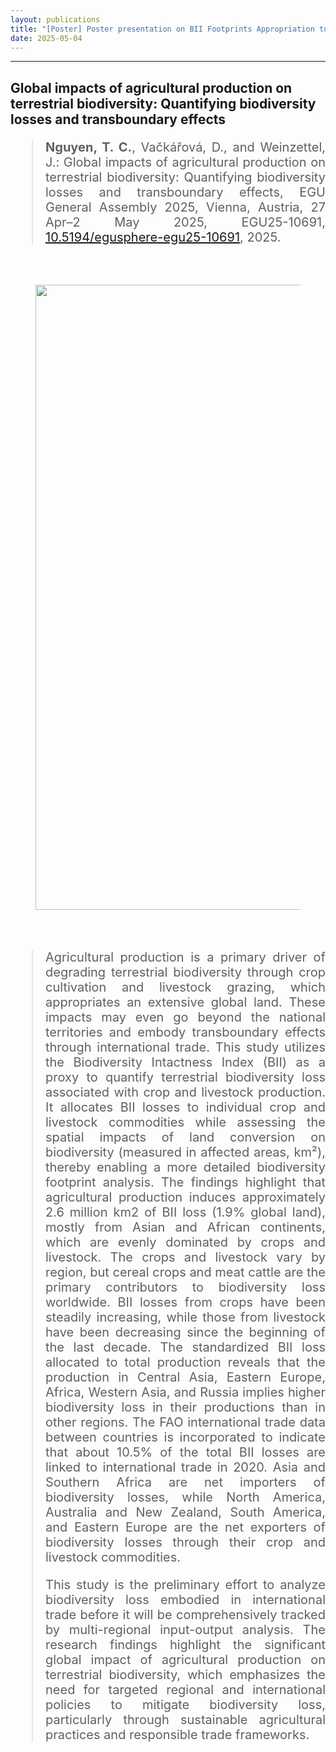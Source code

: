```yaml
---
layout: publications
title: "[Poster] Poster presentation on BII Footprints Appropriation to Agriculture at EGU25"
date: 2025-05-04
---
```


<hr>

## Global impacts of agricultural production on terrestrial biodiversity: Quantifying biodiversity losses and transboundary effects

<div style="text-align:justify; font-size:20px;">

> <p style="font-size:20px"><b>Nguyen, T. C.</b>, Vačkářová, D., and Weinzettel, J.: Global impacts of agricultural production on terrestrial biodiversity: Quantifying biodiversity losses and transboundary effects, EGU General Assembly 2025, Vienna, Austria, 27 Apr–2 May 2025, EGU25-10691, <a href="https://doi.org/10.5194/egusphere-egu25-10691">10.5194/egusphere-egu25-10691</a>, 2025.


<br>

<div class="container-fluid">
<div class="row">
<div class="col-sm-12">

<figure>
<img src="{{ site.url }}{{ site.baseurl }}/images/pubpic/2025/EGU25_BII_Footprint.jpg" class="img-responsive" width="1000px" height="auto" />
<figcaption>
</figcaption>
</figure>

</div>
</div>
</div>

<br>

> <p style="font-size:20px"> Agricultural production is a primary driver of degrading terrestrial biodiversity through crop cultivation and livestock grazing, which appropriates an extensive global land. These impacts may even go beyond the national territories and embody transboundary effects through international trade. This study utilizes the Biodiversity Intactness Index (BII) as a proxy to quantify terrestrial biodiversity loss associated with crop and livestock production. It allocates BII losses to individual crop and livestock commodities while assessing the spatial impacts of land conversion on biodiversity (measured in affected areas, km²), thereby enabling a more detailed biodiversity footprint analysis. The findings highlight that agricultural production induces approximately 2.6 million km2 of BII loss (1.9% global land), mostly from Asian and African continents, which are evenly dominated by crops and livestock. The crops and livestock vary by region, but cereal crops and meat cattle are the primary contributors to biodiversity loss worldwide. BII losses from crops have been steadily increasing, while those from livestock have been decreasing since the beginning of the last decade. The standardized BII loss allocated to total production reveals that the production in Central Asia, Eastern Europe, Africa, Western Asia, and Russia implies higher biodiversity loss in their productions than in other regions. The FAO international trade data between countries is incorporated to indicate that about 10.5% of the total BII losses are linked to international trade in 2020. Asia and Southern Africa are net importers of biodiversity losses, while North America, Australia and New Zealand, South America, and Eastern Europe are the net exporters of biodiversity losses through their crop and livestock commodities.
>
>This study is the preliminary effort to analyze biodiversity loss embodied in international trade before it will be comprehensively tracked by multi-regional input-output analysis. The research findings highlight the significant global impact of agricultural production on terrestrial biodiversity, which emphasizes the need for targeted regional and international policies to mitigate biodiversity loss, particularly through sustainable agricultural practices and responsible trade frameworks.  </p> 


<br>





</div>